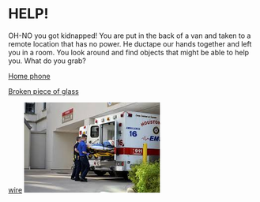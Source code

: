 # HELP!
OH-NO you got kidnapped!
You are put in the back of a van and taken to a remote location that has no power. He ductape our hands together and left you in a room. You look around and find objects that might be able to help you. What do you grab?

[Home phone](home.md)

[Broken piece of glass](glass.md)  

[wire](wire.md)
![fire](download.jpeg)